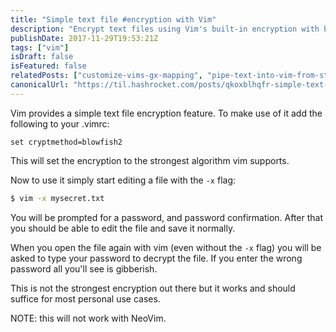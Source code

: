 ```yaml
---
title: "Simple text file #encryption with Vim"
description: "Encrypt text files using Vim's built-in encryption with blowfish2 algorithm for basic file security."
publishDate: 2017-11-29T19:53:21Z
tags: ["vim"]
isDraft: false
isFeatured: false
relatedPosts: ["customize-vims-gx-mapping", "pipe-text-into-vim-from-stdin", "pretty-print-json-in-neovimvim-using-jq"]
canonicalUrl: "https://til.hashrocket.com/posts/qkoxblhqfr-simple-text-file-encryption-with-vim"
---
```


Vim provides a simple text file encryption feature. To make use of it add the following to your .vimrc:

```vim
set cryptmethod=blowfish2
```

This will set the encryption to the strongest algorithm vim supports.

Now to use it simply start editing a file with the `-x` flag:

```bash
$ vim -x mysecret.txt
```

You will be prompted for a password, and password confirmation. After that you should be able to edit the file and save it normally.

When you open the file again with vim (even without the `-x` flag) you will be asked to type your password to decrypt the file. If you enter the wrong password all you'll see is gibberish.

This is not the strongest encryption out there but it works and should suffice for most personal use cases.

NOTE: this will not work with NeoVim.